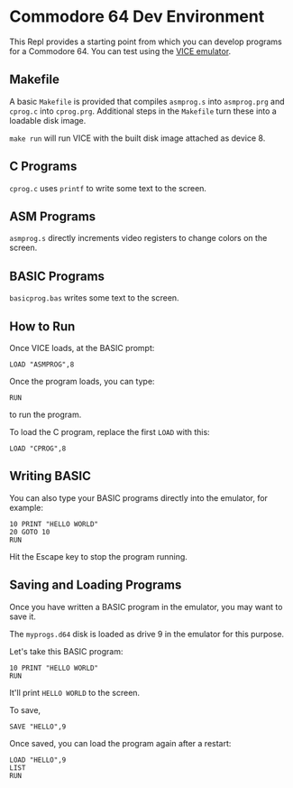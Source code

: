 # Commodore 64 Dev Environment

This Repl provides a starting point from which you can develop programs
for a Commodore 64. You can test using the [VICE emulator](https://vice-emu.sourceforge.io/).

## Makefile

A basic `Makefile` is provided that compiles `asmprog.s` into `asmprog.prg`
and `cprog.c` into `cprog.prg`. Additional steps in the `Makefile`
turn these into a loadable disk image.

`make run` will run VICE with the built disk image attached as device 8.

## C Programs

`cprog.c` uses `printf` to write some text to the screen.

## ASM Programs

`asmprog.s` directly increments video registers to change colors on the screen.

## BASIC Programs

`basicprog.bas` writes some text to the screen.

## How to Run

Once VICE loads, at the BASIC prompt:
```
LOAD "ASMPROG",8
```

Once the program loads, you can type:
```
RUN
```
to run the program.

To load the C program, replace the first `LOAD` with this:
```
LOAD "CPROG",8
```

## Writing BASIC

You can also type your BASIC programs directly into the emulator, for example:
```
10 PRINT "HELLO WORLD"
20 GOTO 10
RUN
```

Hit the Escape key to stop the program running.

## Saving and Loading Programs

Once you have written a BASIC program in the emulator, you may want
to save it.

The `myprogs.d64` disk is loaded as drive 9 in the emulator for this purpose.

Let's take this BASIC program:
```
10 PRINT "HELLO WORLD"
RUN
```

It'll print `HELLO WORLD` to the screen.

To save,
```
SAVE "HELLO",9
```

Once saved, you can load the program again after a restart:
```
LOAD "HELLO",9
LIST
RUN
```